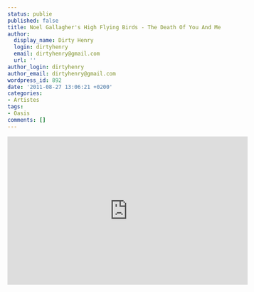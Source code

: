 ```yaml
---
status: publie
published: false
title: Noel Gallagher's High Flying Birds - The Death Of You And Me
author:
  display_name: Dirty Henry
  login: dirtyhenry
  email: dirtyhenry@gmail.com
  url: ''
author_login: dirtyhenry
author_email: dirtyhenry@gmail.com
wordpress_id: 892
date: '2011-08-27 13:06:21 +0200'
categories:
- Artistes
tags:
- Oasis
comments: []
---
```

<iframe width="540" height="333" src="http://www.youtube.com/embed/kFx_IniNjfE" frameborder="0" allowfullscreen></iframe>
